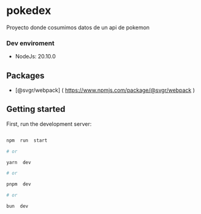 
# pokedex

Proyecto donde cosumimos datos de un api de pokemon

### Dev enviroment
- NodeJs: 20.10.0

## Packages

- [@svgr/webpack] ( https://www.npmjs.com/package/@svgr/webpack ) 

## Getting started
First, run the development server:

```bash

npm  run  start

# or

yarn  dev

# or

pnpm  dev

# or

bun  dev
